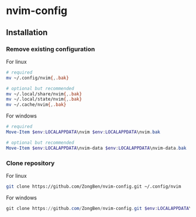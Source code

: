 # nvim-config

## Installation

### Remove existing configuration

For linux
```bash
# required
mv ~/.config/nvim{,.bak}

# optional but recommended
mv ~/.local/share/nvim{,.bak}
mv ~/.local/state/nvim{,.bak}
mv ~/.cache/nvim{,.bak}
```

For windows
```ps1
# required
Move-Item $env:LOCALAPPDATA\nvim $env:LOCALAPPDATA\nvim.bak

# optional but recommended
Move-Item $env:LOCALAPPDATA\nvim-data $env:LOCALAPPDATA\nvim-data.bak
```

### Clone repository

For linux
```bash
git clone https://github.com/ZongBen/nvim-config.git ~/.config/nvim
```

For windows
```ps1
git clone https://github.com/ZongBen/nvim-config.git $env:LOCALAPPDATA\nvim
```
